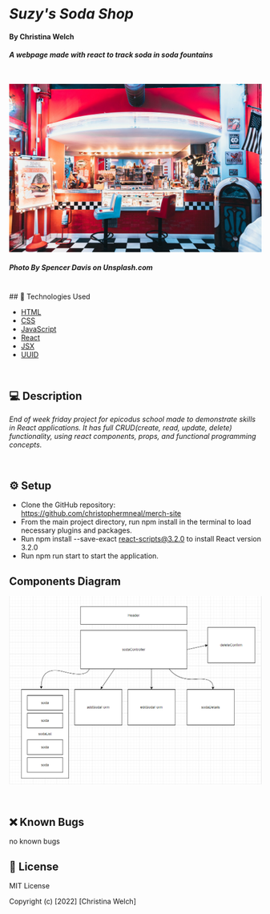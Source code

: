 # _Suzy's Soda Shop_        

#### By **Christina Welch** 

#### _A webpage made with react to track soda in soda fountains_

<br>

![Diner Photo](src/img/diner-photo-Spencer-Davis.jpg)
##### Photo By **Spencer Davis on Unsplash.com**

<br>
## 💾 Technologies Used

* [HTML](https://developer.mozilla.org/en-US/docs/Web/HTML)
* [CSS](https://developer.mozilla.org/en-US/docs/Web/CSS)
* [JavaScript](https://developer.mozilla.org/en-US/docs/Web/JavaScript)
* [React](https://reactjs.org/)
* [JSX](https://www.typescriptlang.org/docs/handbook/jsx.html)
* [UUID](https://www.npmjs.com/package/uuid)

<br>

## 💻 Description

_End of week friday project for epicodus school made to demonstrate skills in React applications. It has full CRUD(create, read, update, delete) functionality, using react components, props, and functional programming concepts._

<br>

## ⚙️ Setup

* Clone the GitHub repository: https://github.com/christophermneal/merch-site
* From the main project directory, run npm install in the terminal to load necessary plugins and packages.
* Run npm install --save-exact react-scripts@3.2.0 to install React version 3.2.0
* Run npm run start to start the application.

## Components Diagram

![Diagram of Components](src/img/component-diagram.png)

<br>

## ❌ Known Bugs

no known bugs

## 📃 License

MIT License

Copyright (c) [2022] [Christina Welch]
